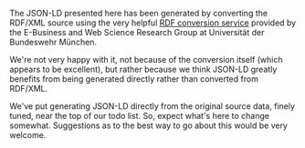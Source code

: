The JSON-LD presented here has been generated by converting the RDF/XML source using the very helpful [RDF conversion service](http://rdf-translator.appspot.com/) provided by the E-Business and Web Science Research Group at Universität der Bundeswehr München.

We're not very happy with it, not because of the conversion itself (which appears to be excellent), but rather because we think JSON-LD greatly benefits from being generated directly rather than converted from RDF/XML.

We've put generating JSON-LD directly from the original source data, finely tuned, near the top of our todo list. So, expect what's here to change somewhat. Suggestions as to the best way to go about this would be very welcome.
